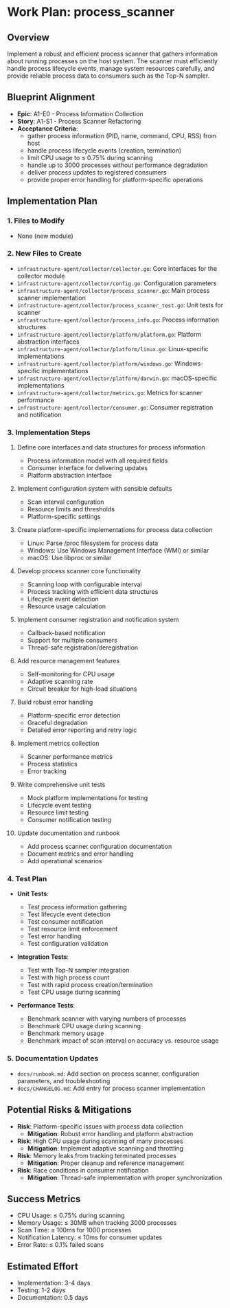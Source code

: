 # Work Plan: process_scanner

## Overview
Implement a robust and efficient process scanner that gathers information about running processes on the host system. The scanner must efficiently handle process lifecycle events, manage system resources carefully, and provide reliable process data to consumers such as the Top-N sampler.

## Blueprint Alignment
- **Epic**: A1-E0 - Process Information Collection
- **Story**: A1-S1 - Process Scanner Refactoring
- **Acceptance Criteria**:
  - gather process information (PID, name, command, CPU, RSS) from host
  - handle process lifecycle events (creation, termination)
  - limit CPU usage to ≤ 0.75% during scanning
  - handle up to 3000 processes without performance degradation
  - deliver process updates to registered consumers
  - provide proper error handling for platform-specific operations

## Implementation Plan

### 1. Files to Modify
- None (new module)

### 2. New Files to Create
- `infrastructure-agent/collector/collector.go`: Core interfaces for the collector module
- `infrastructure-agent/collector/config.go`: Configuration parameters
- `infrastructure-agent/collector/process_scanner.go`: Main process scanner implementation
- `infrastructure-agent/collector/process_scanner_test.go`: Unit tests for scanner
- `infrastructure-agent/collector/process_info.go`: Process information structures
- `infrastructure-agent/collector/platform/platform.go`: Platform abstraction interfaces
- `infrastructure-agent/collector/platform/linux.go`: Linux-specific implementations
- `infrastructure-agent/collector/platform/windows.go`: Windows-specific implementations
- `infrastructure-agent/collector/platform/darwin.go`: macOS-specific implementations
- `infrastructure-agent/collector/metrics.go`: Metrics for scanner performance
- `infrastructure-agent/collector/consumer.go`: Consumer registration and notification

### 3. Implementation Steps
1. Define core interfaces and data structures for process information
   - Process information model with all required fields
   - Consumer interface for delivering updates
   - Platform abstraction interface
   
2. Implement configuration system with sensible defaults
   - Scan interval configuration
   - Resource limits and thresholds
   - Platform-specific settings

3. Create platform-specific implementations for process data collection
   - Linux: Parse /proc filesystem for process data
   - Windows: Use Windows Management Interface (WMI) or similar
   - macOS: Use libproc or similar

4. Develop process scanner core functionality
   - Scanning loop with configurable interval
   - Process tracking with efficient data structures
   - Lifecycle event detection
   - Resource usage calculation

5. Implement consumer registration and notification system
   - Callback-based notification
   - Support for multiple consumers
   - Thread-safe registration/deregistration

6. Add resource management features
   - Self-monitoring for CPU usage
   - Adaptive scanning rate
   - Circuit breaker for high-load situations

7. Build robust error handling
   - Platform-specific error detection
   - Graceful degradation
   - Detailed error reporting and retry logic

8. Implement metrics collection
   - Scanner performance metrics
   - Process statistics
   - Error tracking

9. Write comprehensive unit tests
   - Mock platform implementations for testing
   - Lifecycle event testing
   - Resource limit testing
   - Consumer notification testing

10. Update documentation and runbook
    - Add process scanner configuration documentation
    - Document metrics and error handling
    - Add operational scenarios

### 4. Test Plan
- **Unit Tests**:
  - Test process information gathering
  - Test lifecycle event detection
  - Test consumer notification
  - Test resource limit enforcement
  - Test error handling
  - Test configuration validation

- **Integration Tests**:
  - Test with Top-N sampler integration
  - Test with high process count
  - Test with rapid process creation/termination
  - Test CPU usage during scanning

- **Performance Tests**:
  - Benchmark scanner with varying numbers of processes
  - Benchmark CPU usage during scanning
  - Benchmark memory usage
  - Benchmark impact of scan interval on accuracy vs. resource usage

### 5. Documentation Updates
- `docs/runbook.md`: Add section on process scanner, configuration parameters, and troubleshooting
- `docs/CHANGELOG.md`: Add entry for process scanner implementation

## Potential Risks & Mitigations
- **Risk**: Platform-specific issues with process data collection
  - **Mitigation**: Robust error handling and platform abstraction
- **Risk**: High CPU usage during scanning of many processes
  - **Mitigation**: Implement adaptive scanning and throttling
- **Risk**: Memory leaks from tracking terminated processes
  - **Mitigation**: Proper cleanup and reference management
- **Risk**: Race conditions in consumer notification
  - **Mitigation**: Thread-safe implementation with proper synchronization

## Success Metrics
- CPU Usage: ≤ 0.75% during scanning
- Memory Usage: ≤ 30MB when tracking 3000 processes
- Scan Time: ≤ 100ms for 1000 processes
- Notification Latency: ≤ 10ms for consumer updates
- Error Rate: ≤ 0.1% failed scans

## Estimated Effort
- Implementation: 3-4 days
- Testing: 1-2 days
- Documentation: 0.5 days
